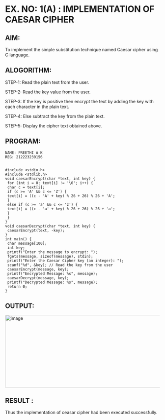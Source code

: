 # EX. NO: 1(A) : IMPLEMENTATION OF CAESAR CIPHER

## AIM:
To implement the simple substitution technique named Caesar cipher using C language.

## ALOGORITHM:

STEP-1: Read the plain text from the user.

STEP-2: Read the key value from the user.

STEP-3: If the key is positive then encrypt the text by adding the key with each character in the plain text.

STEP-4: Else subtract the key from the plain text.

STEP-5: Display the cipher text obtained above.

## PROGRAM:
```
NAME: PREETHI A K
REG: 212223230156


#include <stdio.h>
#include <stdlib.h>
void caesarEncrypt(char *text, int key) {
 for (int i = 0; text[i] != '\0'; i++) {
 char c = text[i];
 if (c >= 'A' && c <= 'Z') {
 text[i] = ((c - 'A' + key) % 26 + 26) % 26 + 'A';
 }
 else if (c >= 'a' && c <= 'z') {
 text[i] = ((c - 'a' + key) % 26 + 26) % 26 + 'a';
 }
 }
}
void caesarDecrypt(char *text, int key) {
 caesarEncrypt(text, -key);
}
int main() {
 char message[100]; 
 int key;
 printf("Enter the message to encrypt: ");
 fgets(message, sizeof(message), stdin); 
 printf("Enter the Caesar Cipher key (an integer): ");
 scanf("%d", &key); // Read the key from the user
 caesarEncrypt(message, key);
 printf("Encrypted Message: %s", message);
 caesarDecrypt(message, key);
 printf("Decrypted Message: %s", message);
 return 0;
}
```
## OUTPUT:
<img width="824" height="235" alt="image" src="https://github.com/user-attachments/assets/04936d16-14de-4de1-8805-7302ad32eb7a" />

## RESULT :
 Thus the implementation of ceasar cipher had been executed successfully.
